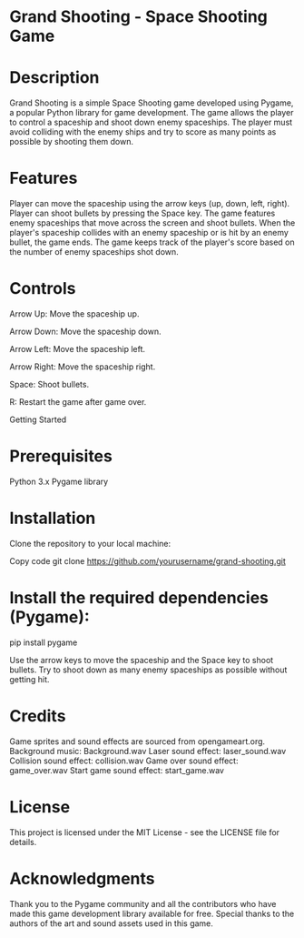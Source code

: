 
# Grand Shooting - Space Shooting Game


# Description
Grand Shooting is a simple Space Shooting game developed using Pygame, a popular Python library for game development. The game allows the player to control a spaceship and shoot down enemy spaceships. The player must avoid colliding with the enemy ships and try to score as many points as possible by shooting them down.

# Features
Player can move the spaceship using the arrow keys (up, down, left, right).
Player can shoot bullets by pressing the Space key.
The game features enemy spaceships that move across the screen and shoot bullets.
When the player's spaceship collides with an enemy spaceship or is hit by an enemy bullet, the game ends.
The game keeps track of the player's score based on the number of enemy spaceships shot down.
# Controls
Arrow Up: Move the spaceship up.

Arrow Down: Move the spaceship down.

Arrow Left: Move the spaceship left.

Arrow Right: Move the spaceship right.

Space: Shoot bullets.

R: Restart the game after game over.

Getting Started

# Prerequisites
Python 3.x
Pygame library
# Installation
Clone the repository to your local machine:

Copy code
git clone https://github.com/yourusername/grand-shooting.git

# Install the required dependencies (Pygame):
pip install pygame

Use the arrow keys to move the spaceship and the Space key to shoot bullets.
Try to shoot down as many enemy spaceships as possible without getting hit.
# Credits
Game sprites and sound effects are sourced from opengameart.org.
Background music: Background.wav
Laser sound effect: laser_sound.wav
Collision sound effect: collision.wav
Game over sound effect: game_over.wav
Start game sound effect: start_game.wav
# License
This project is licensed under the MIT License - see the LICENSE file for details.

# Acknowledgments
Thank you to the Pygame community and all the contributors who have made this game development library available for free. Special thanks to the authors of the art and sound assets used in this game.
